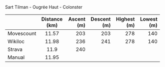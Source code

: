 Sart Tilman - Ougrée Haut - Colonster 


|            | Distance (km) | Ascent (m)  | Descent (m) | Highest (m)  | Lowest (m) |
| -----------|:-------------:|       -----:|       -----:|        -----:|      -----:| 
| Movescount | 11.57         | 203         | 203         |  278         | 140        |
| Wikiloc    | 11.98         | 236         | 241         |  278         | 140        |
| Strava     | 11.9          | 240         |             |              |            |
| Manual     | 11.95         |             |             |              |            |






